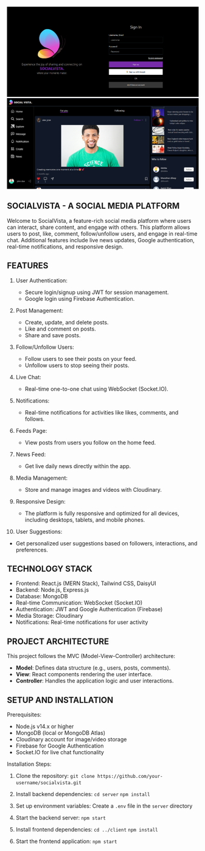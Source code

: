 
![SocialVista logIn](https://github.com/bharathan01/SocialVista/blob/main/frontend/public/images/Screenshot%202024-10-03%20011456.png)
![SocialVista Homepage](https://github.com/bharathan01/SocialVista/blob/main/frontend/public/images/Screenshot%202024-10-03%20011431.png)

SOCIALVISTA - A SOCIAL MEDIA PLATFORM
--------------------------------------

Welcome to SocialVista, a feature-rich social media platform where users can interact, share content, and engage with others. This platform allows users to post, like, comment, follow/unfollow users, and engage in real-time chat. Additional features include live news updates, Google authentication, real-time notifications, and responsive design.

FEATURES
--------

1. User Authentication:
   - Secure login/signup using JWT for session management.
   - Google login using Firebase Authentication.

2. Post Management:
   - Create, update, and delete posts.
   - Like and comment on posts.
   - Share and save posts.

3. Follow/Unfollow Users:
   - Follow users to see their posts on your feed.
   - Unfollow users to stop seeing their posts.

4. Live Chat:
   - Real-time one-to-one chat using WebSocket (Socket.IO).

5. Notifications:
   - Real-time notifications for activities like likes, comments, and follows.

6. Feeds Page:
   - View posts from users you follow on the home feed.

7. News Feed:
   - Get live daily news directly within the app.

8. Media Management:
   - Store and manage images and videos with Cloudinary.

9. Responsive Design:
   - The platform is fully responsive and optimized for all devices, including desktops, tablets, and mobile phones.

10. User Suggestions:
   - Get personalized user suggestions based on followers, interactions, and preferences.

TECHNOLOGY STACK
----------------

- Frontend: React.js (MERN Stack), Tailwind CSS, DaisyUI
- Backend: Node.js, Express.js
- Database: MongoDB
- Real-time Communication: WebSocket (Socket.IO)
- Authentication: JWT and Google Authentication (Firebase)
- Media Storage: Cloudinary
- Notifications: Real-time notifications for user activity

PROJECT ARCHITECTURE
--------------------

This project follows the MVC (Model-View-Controller) architecture:
- **Model**: Defines data structure (e.g., users, posts, comments).
- **View**: React components rendering the user interface.
- **Controller**: Handles the application logic and user interactions.

SETUP AND INSTALLATION
----------------------

Prerequisites:
- Node.js v14.x or higher
- MongoDB (local or MongoDB Atlas)
- Cloudinary account for image/video storage
- Firebase for Google Authentication
- Socket.IO for live chat functionality

Installation Steps:
1. Clone the repository:
   `git clone https://github.com/your-username/socialvista.git`

2. Install backend dependencies:
   `cd server`
   `npm install`

3. Set up environment variables:
   Create a `.env` file in the `server` directory 
4. Start the backend server:
`npm start`

5. Install frontend dependencies:
`cd ../client`
`npm install`

6. Start the frontend application:
`npm start`
